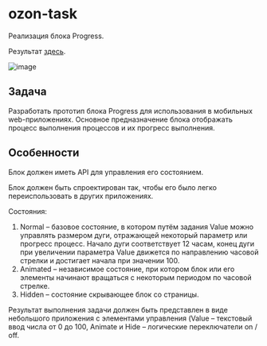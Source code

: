 
# ozon-task

Реализация блока Progress.

Результат [здесь](https://darya-kovyaz.github.io/ozon-task/).

![image](https://github.com/darya-kovyaz/ozon-task/assets/73113247/c1aca3d7-db5b-4f09-9b3f-c69041a1e36e)


## Задача

Разработать прототип блока Progress для использования в мобильных web-приложениях.
Основное предназначение блока отображать процесс выполнения процессов и их прогресс
выполнения. 

## Особенности

Блок должен иметь API для управления его состоянием.

Блок должен быть спроектирован так, чтобы его было легко переиспользовать в
других приложениях.

Состояния:
1. Normal – базовое состояние, в котором путём задания Value можно управлять размером дуги, отражающей некоторый параметр или прогресс процесс. Начало дуги соответствует 12 часам, конец дуги при увеличении параметра Value движется по направлению часовой стрелки и достигает начала при значении 100.
2. Animated – независимое состояние, при котором блок или его элементы
начинают вращаться с некоторым периодом по часовой стрелке.
3. Hidden – состояние скрывающее блок со страницы.

Результат выполнения задачи должен быть представлен в виде небольшого приложения с элементами управления (Value – текстовый ввод числа от 0 до 100, Animate и Hide – логические переключатели on / off.


